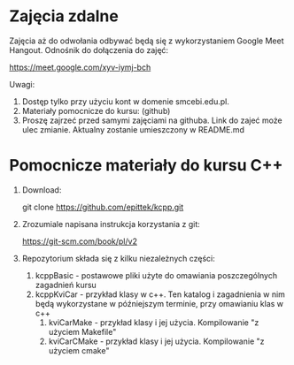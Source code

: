 # Zajęcia zdalne

Zajęcia aż do odwołania odbywać będą się z wykorzystaniem Google Meet Hangout.  Odnośnik do dołączenia do zajęć:

   https://meet.google.com/xyv-iymj-bch

Uwagi:

  1. Dostęp tylko przy użyciu kont w domenie smcebi.edu.pl.
  2. Materiały pomocnicze do kursu: (github)
  3. Proszę zajrzeć przed samymi zajęciami na githuba. Link do zajeć może ulec zmianie. Aktualny zostanie umieszczony w README.md


# Pomocnicze materiały do kursu C++

1. Download:

   git clone https://github.com/epittek/kcpp.git

2. Zrozumiale napisana instrukcja korzystania z git:

   https://git-scm.com/book/pl/v2

3. Repozytorium składa się z kilku niezależnych części:

	1. kcppBasic - postawowe pliki użyte do omawiania poszczególnych zagadnień kursu
	2. kcppKviCar - przykład klasy w c++. Ten katalog i zagadnienia w nim będą wykorzystane w późniejszym terminie, przy omawianiu klas w c++
		1. kviCarMake  - przykład klasy i jej użycia. Kompilowanie "z użyciem Makefile"
		2. kviCarCMake - przykład klasy i jej użycia. Kompilowanie "z użyciem cmake"
